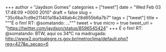 
+++
author = "Jaydson Gomes"
categories = ["tweet"]
date = "Wed Feb 03 17:48:09 +0000 2010"
draft = false
slug = "35c6ba7cd9e211401a18a348ab4c28d655b6a7b7"
tags = ["tweet"]
title = """É o fim! RT: @somatando: ..."""
tweet = true
micro = true
tweet_url = "https://twitter.com/jaydson/status/8596545424"
+++
É o fim! RT: @somatando: BTW, aqui os 34°C na madrugada: http://www2.portoalegre.rs.gov.br/metroclima/default.php?reg=427&p_secao=6
